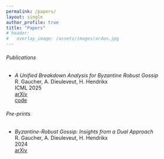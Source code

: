```yaml
---
permalink: /papers/
layout: single
author_profile: true
title: "Papers"
# header:
#   overlay_image: /assets/images/ardon.jpg
---
```


###### Publications

- *A Unified Breakdown Analysis for Byzantine Robust Gossip*  
R. Gaucher, A. Dieuleveut, H. Hendrikx  
ICML 2025  
[arXiv](https://arxiv.org/abs/2410.10418)  
[code](https://github.com/renaudgaucher/Byzantine-Robust-Gossip)

###### Pre-prints

- *Byzantine-Robust Gossip: Insights from a Dual Approach*  
R. Gaucher, A. Dieuleveut, H. Hendrikx  
2024  
[arXiv](https://arxiv.org/abs/2405.03449) 